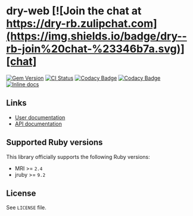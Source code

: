 [gem]: https://rubygems.org/gems/dry-web
[actions]: https://github.com/dry-rb/dry-web/actions
[codacy]: https://www.codacy.com/gh/dry-rb/dry-web
[chat]: https://dry-rb.zulipchat.com
[inchpages]: http://inch-ci.org/github/dry-rb/dry-web

# dry-web [![Join the chat at https://dry-rb.zulipchat.com](https://img.shields.io/badge/dry--rb-join%20chat-%23346b7a.svg)][chat]

[![Gem Version](https://badge.fury.io/rb/dry-web.svg)][gem]
[![CI Status](https://github.com/dry-rb/dry-web/workflows/ci/badge.svg)][actions]
[![Codacy Badge](https://api.codacy.com/project/badge/Grade/be704195dea94c9185259c7a89fdecba)][codacy]
[![Codacy Badge](https://api.codacy.com/project/badge/Coverage/be704195dea94c9185259c7a89fdecba)][codacy]
[![Inline docs](http://inch-ci.org/github/dry-rb/dry-web.svg?branch=master)][inchpages]

## Links

* [User documentation](http://dry-rb.org/gems/dry-web)
* [API documentation](http://rubydoc.info/gems/dry-web)

## Supported Ruby versions

This library officially supports the following Ruby versions:

* MRI >= `2.4`
* jruby >= `9.2`

## License

See `LICENSE` file.
